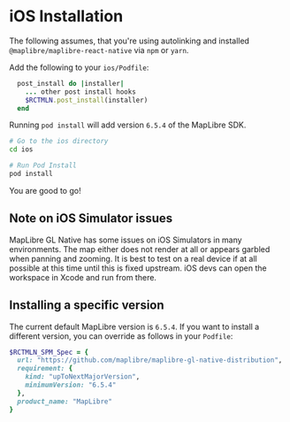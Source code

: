# iOS Installation

The following assumes, that you're using autolinking and installed
`@maplibre/maplibre-react-native` via `npm` or `yarn`.

Add the following to your `ios/Podfile`:

```ruby
  post_install do |installer|
    ... other post install hooks
    $RCTMLN.post_install(installer)
  end
```

Running `pod install` will add version `6.5.4` of the MapLibre SDK.

```sh
# Go to the ios directory
cd ios

# Run Pod Install
pod install
```

You are good to go!

## Note on iOS Simulator issues

MapLibre GL Native has some issues on iOS Simulators in many
environments. The map either does not render at all or appears garbled when panning and zooming.
It is best to test on a real device if at all possible at this time
until this is fixed upstream. iOS devs can open the workspace in Xcode and run from there.

## Installing a specific version

The current default MapLibre version is `6.5.4`.
If you want to install a different version, you can override as follows in
your `Podfile`:

```ruby
$RCTMLN_SPM_Spec = {
  url: "https://github.com/maplibre/maplibre-gl-native-distribution",
  requirement: {
    kind: "upToNextMajorVersion",
    minimumVersion: "6.5.4"
  },
  product_name: "MapLibre"
}
```
